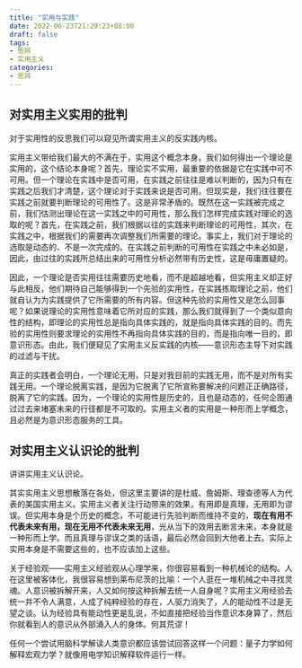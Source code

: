 ```yaml
---
title: "实用与实践"
date: 2022-06-23T21:29:23+08:00
draft: false
tags:
- 思辨
- 实用主义
categories:
- 思辨
---
```


## 对实用主义实用的批判

对于实用性的反思我们可以窥见所谓实用主义的反实践内核。

实用主义带给我们最大的不满在于，实用这个概念本身。我们如何得出一个理论是实用的，这个结论本身呢？首先，理论实不实用，最重要的依据是它在实践中可不可用。但一个理论在实践中是否可用，在实践之前往往是难以判断的，因为只有在实践之后我们才清楚，这个理论对于实践来说是否可用。但现实是，我们往往要在实践之前就要判断理论的可用性了。这是非常矛盾的。既然在这一实践被完成之前，我们估测出理论在这一实践之中的可用性，那么我们怎样完成实践对理论的选取的呢？首先，在实践之前，我们根据以往的实践来判断理论的可用性，其次，在实践之中，根据我们的需要再次调整我们所需要的理论。事实上，我们对于理论的选取是动态的、不是一次完成的。在实践之前判断的可用性在实践之中未必如是，因此，由过往的实践所总结出来的可用性分析必然带有历史性，这是毋庸置疑的。

因此，一个理论是否实用往往需要历史地看，而不是超越地看，但实用主义却正好与此相反，他们期待自己能够得到一个先验的实用性，在实践拣取理论之前，他们就自认为为实践提供了它所需要的所有内容。但这种先验的实用性又是怎么回事呢？如果说理论的实用性意味着它所对应的实践，那么我们就得到了一个类似意向性的结构，即理论的实用性总是指向具体实践的，就是指向具体实践的目的。而先验的实用性则要求理论的实用性不再指向具体实践的目的，而是指向唯一目的，即意识形态。由此，我们便窥见了实用主义反实践的内核——意识形态主导下对实践的过滤与干扰。

真正的实践者会明白，一个理论无用，只是对我目前的实践无用，而不是对所有实践无用。一个理论脱离实践，是因为它脱离了它所宣称要解决的问题正正确路径，脱离了它的实践。因为，一个理论的实用性是历史的，且也是动态的，任何企图通过过去来堵塞未来的行径都是不可取的。实用主义者的实用是一种形而上学概念，且必然是为意识形态服务的工具。

## 对实用主义认识论的批判

讲讲实用主义认识论。

其实实用主义思想散落在各处，但这里主要讲的是杜威、詹姆斯、理查德等人为代表的美国实用主义。实用主义者关注行动带来的效果，有用即是真理，无用即为谬误。但实用本身是个历史的概念，不可能进行先验判断而维持不变的，**现在有用不代表未来有用，现在无用不代表未来无用**，光从当下的效用去断言未来，本身就是一种形而上学。而且真理与谬误之类的话语，最后必然会回到大他者上去。实际上实用本身是不需要这些的，也不应该加上这些。

关于经验观——实用主义经验观从心理学来，你很容易看到一种机械论的结构。人在这里被客体化，我很容易想到莱布尼茨的比喻：一个人逛在一堆机械之中寻找灵魂。人意识被拆解开来，人又如何按这种拆解去统一人自身呢？实用主义用经验去统一并不令人满意，人成了纯粹经验的存在，人驱力消失了，人的能动性不过是无望之谈。认为经验具有能动性更是乱说，不如直接把经验当作意识本身算了，然后你就看到人的意识从外部涌入人的身体。何其荒谬！

任何一个尝试用脑科学解读人类意识都应该尝试回答这样一个问题：量子力学如何解释宏观力学？就像用电学知识解释软件运行一样。
